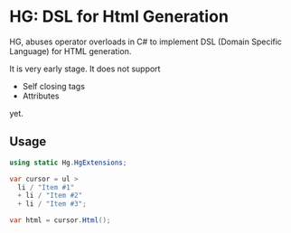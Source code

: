 # HG: DSL for Html Generation


HG, abuses operator overloads in C# to implement DSL (Domain Specific Language) for HTML generation.


It is very early stage. It does not support 

- Self closing tags
- Attributes

yet.

## Usage

```csharp
using static Hg.HgExtensions;

var cursor = ul > 
  li / "Item #1"
  + li / "Item #2"
  + li / "Item #3";

var html = cursor.Html();

```